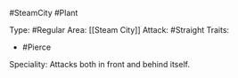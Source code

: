 #SteamCity #Plant 

Type: #Regular 
Area: [[Steam City]]
Attack: #Straight
Traits:
- #Pierce

Speciality: Attacks both in front and behind itself.
